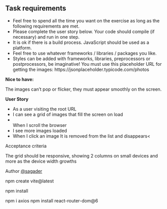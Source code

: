 <h2>Task requirements</h2>
<ul>
<li>Feel free to spend all the time you want on the exercise as long as the following requirements are met.</li>

<li>Please complete the user story below. Your code should compile (if necessary) and run in one step.</li> 
<li>It is ok if there is a build process. JavaScript should be used as a platform.</li>
<li>Feel free to use whatever frameworks / libraries / packages you like.</li>
<li>Styles can be added with frameworks, libraries, preprocessors or postprocessors, be imaginative! You must use this placeholder URL for getting the images: https://jsonplaceholder.typicode.com/photos</li>
</ul>

<strong> Nice to have: </strong>

The images can’t pop or flicker, they must appear smoothly on the screen.

<strong> User Story </strong>
<ul>
<li>As a user visiting the root URL</li>
<li>I can see a grid of images that fill the screen on load</li> 
<li></li>When I scroll the browser</li> 
<li>I see more images loaded</li> 
<li>When I click an image It is removed from the list and disappears<</li>
</ul>
Acceptance criteria

The grid should be responsive, showing 2 columns on small devices and more as the device width growths

Author
<a href ="https://github.com/maryrrr?tab=repositories">@sagader</a>

npm create vite@latest

npm install

npm i axios npm install react-router-dom@6
